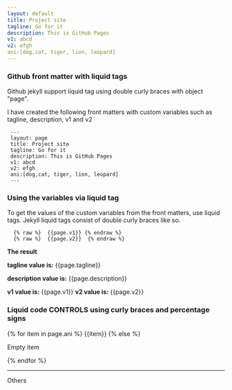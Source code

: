 ```yaml
---
layout: default
title: Project site
tagline: Go for it 
description: This is GitHub Pages
v1: abcd
v2: efgh
ani:[dog,cat, tiger, lion, leopard]
---
```



### Github front matter with liquid tags

Github jekyll support liquid tag using double curly braces with object "page".

I have created the following front matters with custom variables such as tagline, description, v1 and v2

```
 ---
 layout: page
 title: Project site
 tagline: Go for it 
 description: This is GitHub Pages
 v1: abcd
 v2: efgh
 ani:[dog,cat, tiger, lion, leopard]
 ---
```

### Using the variables via liquid tag

To get the values of the custom variables from the front matters, use liquid tags.
Jekyll liquid tags consist of double curly braces like so.

```
  {% raw %}  {{page.v1}} {% endraw %}
  {% raw %}  {{page.v2}}  {% endraw %}
```

**The result**

**tagline value is:** {{page.tagline}}

**description value is:** {{page.description}}

**v1 value is:** {{page.v1}}
**v2 value is:** {{page.v2}}

### Liquid code CONTROLS using curly braces and percentage signs


  {% for item in page.ani %}
    {{item}}
  {% else %}
    <p>Empty item</p>
  {% endfor %} 

  
  
---

Others


